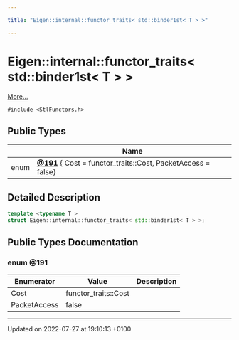 ```yaml
---

title: "Eigen::internal::functor_traits< std::binder1st< T > >"

---
```


# Eigen::internal::functor_traits< std::binder1st< T > >



 [More...](#detailed-description)


`#include <StlFunctors.h>`

## Public Types

|                | Name           |
| -------------- | -------------- |
| enum| **[@191](http://example.org/classes/structeigen_1_1internal_1_1functor__traits_3_01std_1_1binder1st_3_01t_01_4_01_4/#enum-@191)** { Cost = functor_traits<T>::Cost, PacketAccess = false} |

## Detailed Description

```cpp
template <typename T >
struct Eigen::internal::functor_traits< std::binder1st< T > >;
```

## Public Types Documentation

### enum @191

| Enumerator | Value | Description |
| ---------- | ----- | ----------- |
| Cost | functor_traits<T>::Cost|   |
| PacketAccess | false|   |




-------------------------------

Updated on 2022-07-27 at 19:10:13 +0100